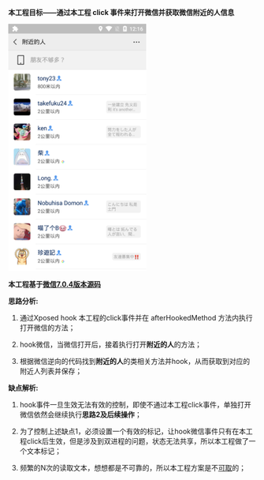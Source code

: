 **本工程目标——通过本工程 click 事件来打开微信并获取微信附近的人信息**

<img src="image/nearby.png" width="280px" height="500px"/>

**本工程基于[微信7.0.4版本源码](./docs/weixin_7.0.4_source)**

**思路分析:**

1. 通过Xposed hook 本工程的click事件并在 afterHookedMethod 方法内执行打开微信的方法；

2. hook微信，当微信打开后，接着执行打开**附近的人**的方法；

3. 根据微信逆向的代码找到**附近的人**的类相关方法并hook，从而获取到对应的附近人列表并保存；

**缺点解析:**

1. hook事件一旦生效无法有效的控制，即使不通过本工程click事件，单独打开微信依然会继续执行**思路2及后续操作**；

2. 为了控制上述缺点1，必须设置一个有效的标记，让hook微信事件只有在本工程click后生效，但是涉及到双进程的问题，状态无法共享，所以本工程做了一个文本标记；

3. 频繁的N次的读取文本，想想都是不可靠的，所以本工程方案是不[可取](../XposedHookWeiXin3)的；






